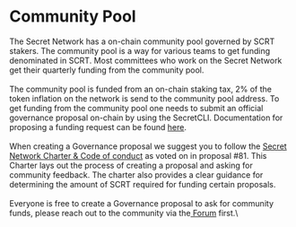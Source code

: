 # Community Pool

The Secret Network has a on-chain community pool governed by SCRT stakers. The community pool is a way for various teams to get funding denominated in SCRT. Most committees who work on the Secret Network get their quarterly funding from the community pool.\
\
The community pool is funded from an on-chain staking tax, 2% of the token inflation on the network is send to the community pool address. To get funding from the community pool one needs to submit an official governance proposal on-chain by using the SecretCLI. Documentation for proposing a funding request can be found [here](../../../development/tools-and-libraries/secret-cli/governance/creating-governance-proposals.md).\
\
When creating a Governance proposal we suggest you to follow the [Secret Network Charter & Code of conduct](https://forum.scrt.network/t/2022-q1-secret-network-charter-code-of-conduct/5281/) as voted on in proposal #81. This Charter lays out the process of creating a proposal and asking for community feedback. The charter also provides a clear guidance for determining the amount of SCRT required for funding certain proposals.\
\
Everyone is free to create a Governance proposal to ask for community funds, please reach out to the community via the[ Forum](https://forum.scrt.network/) first.\\
